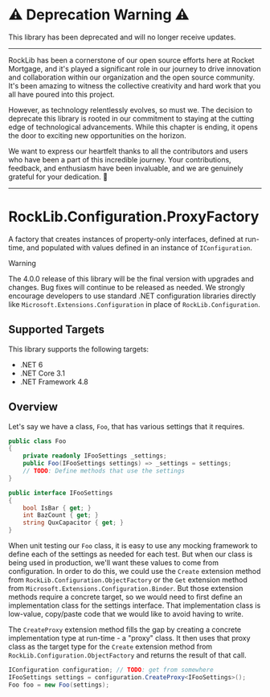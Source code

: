# :warning: Deprecation Warning :warning:

This library has been deprecated and will no longer receive updates.

---

RockLib has been a cornerstone of our open source efforts here at Rocket Mortgage, and it's played a significant role in our journey to drive innovation and collaboration within our organization and the open source community. It's been amazing to witness the collective creativity and hard work that you all have poured into this project.

However, as technology relentlessly evolves, so must we. The decision to deprecate this library is rooted in our commitment to staying at the cutting edge of technological advancements. While this chapter is ending, it opens the door to exciting new opportunities on the horizon.

We want to express our heartfelt thanks to all the contributors and users who have been a part of this incredible journey. Your contributions, feedback, and enthusiasm have been invaluable, and we are genuinely grateful for your dedication. 🚀

---

# RockLib.Configuration.ProxyFactory

A factory that creates instances of property-only interfaces, defined at run-time, and populated with values defined in an instance of `IConfiguration`.

> [!WARNING]  
> The 4.0.0 release of this library will be the final version with upgrades and changes. Bug fixes will continue to be released as needed. We strongly encourage developers to use standard .NET configuration libraries directly like `Microsoft.Extensions.Configuration` in place of `RockLib.Configuration`.

## Supported Targets

This library supports the following targets:
  - .NET 6
  - .NET Core 3.1
  - .NET Framework 4.8

## Overview

Let's say we have a class, `Foo`, that has various settings that it requires.

```csharp
public class Foo
{
    private readonly IFooSettings _settings;
    public Foo(IFooSettings settings) => _settings = settings;
    // TODO: Define methods that use the settings
}

public interface IFooSettings
{
    bool IsBar { get; }
    int BazCount { get; }
    string QuxCapacitor { get; }
}
```

When unit testing our `Foo` class, it is easy to use any mocking framework to define each of the settings as needed for each test. But when our class is being used in production, we'll want these values to come from configuration. In order to do this, we could use the `Create` extension method from `RockLib.Configuration.ObjectFactory` or the `Get` extension method from `Microsoft.Extensions.Configuration.Binder`. But those extension methods require a concrete target, so we would need to first define an implementation class for the settings interface. That implementation class is low-value, copy/paste code that we would like to avoid having to write.

The `CreateProxy` extension method fills the gap by creating a concrete implementation type at run-time - a "proxy" class. It then uses that proxy class as the target type for the `Create` extension method from `RockLib.Configuration.ObjectFactory` and returns the result of that call.

```csharp
IConfiguration configuration; // TODO: get from somewhere
IFooSettings settings = configuration.CreateProxy<IFooSettings>();
Foo foo = new Foo(settings);
```
